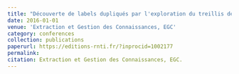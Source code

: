 ```yaml
---
title: "Découverte de labels dupliqués par l'exploration du treillis des classifieurs binaires"
date: 2016-01-01
venue: 'Extraction et Gestion des Connaissances, EGC'
category: conferences
collection: publications
paperurl: https://editions-rnti.fr/?inprocid=1002177
permalink: 
citation: Extraction et Gestion des Connaissances, EGC.
---
```

